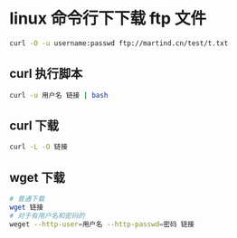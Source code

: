 # linux 命令行下下载 ftp 文件

```bash
curl -O -u username:passwd ftp://martind.cn/test/t.txt
```

## curl 执行脚本

```bash
curl -u 用户名 链接 | bash
```

## curl 下载

```bash
curl -L -O 链接
```

## wget 下载

```bash
# 普通下载
wget 链接
# 对于有用户名和密码的
weget --http-user=用户名 --http-passwd=密码 链接
```
